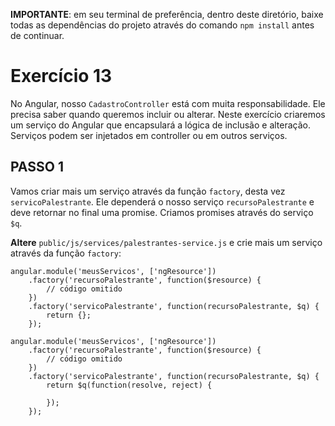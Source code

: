 **IMPORTANTE**: em seu terminal de preferência, dentro deste diretório, baixe todas as dependências do projeto através do comando `npm install` antes de continuar.

# Exercício 13

No Angular, nosso `CadastroController` está com muita responsabilidade. Ele precisa saber quando queremos incluir ou alterar. Neste exercício criaremos um serviço do Angular que encapsulará a lógica de inclusão e alteração. Serviços podem ser injetados em controller ou em outros serviços.

## PASSO 1

Vamos criar mais um serviço através da função `factory`, desta vez `servicoPalestrante`. Ele dependerá o nosso serviço `recursoPalestrante` e deve retornar no final uma promise. Criamos promises através do serviço `$q`.

**Altere** `public/js/services/palestrantes-service.js` e crie mais um serviço através da função `factory`:

```
angular.module('meusServicos', ['ngResource'])
    .factory('recursoPalestrante', function($resource) {
        // código omitido
    })
    .factory('servicoPalestrante', function(recursoPalestrante, $q) {
        return {};
    }); 
```


```
angular.module('meusServicos', ['ngResource'])
    .factory('recursoPalestrante', function($resource) {
        // código omitido
    })
    .factory('servicoPalestrante', function(recursoPalestrante, $q) {
        return $q(function(resolve, reject) {

        });
    }); 
```